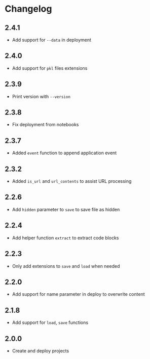 # Changelog

## 2.4.1

- Add support for `--data` in deployment

## 2.4.0

- Add support for `pkl` files extensions

## 2.3.9

- Print version with `--version`

## 2.3.8

- Fix deployment from notebooks

## 2.3.7

- Added `event` function to append application event

## 2.3.2

- Added `is_url` and `url_contents` to assist URL processing

## 2.2.6

- Add `hidden` parameter to `save` to save file as hidden

## 2.2.4

- Add helper function `extract` to extract code blocks

## 2.2.3

- Only add extensions to `save` and `load` when needed

## 2.2.0

- Add support for name parameter in deploy to overwrite content

## 2.1.8

- Add support for `load`, `save` functions

## 2.0.0

- Create and deploy projects